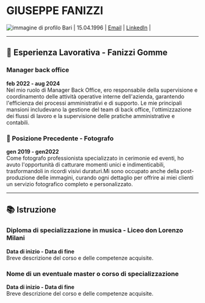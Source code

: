 # GIUSEPPE FANIZZI
![immagine di profilo](https://github.com/user-attachments/assets/b99f6391-1497-4792-ad8d-f4038d894b08)
Bari | 15.04.1996 | [Email](giuseppe.fanizzi.15@gmail.com) | [LinkedIn](https://www.linkedin.com/in/giuseppe-fanizzi-a6b538201/) |

---

## 💼 Esperienza Lavorativa - Fanizzi Gomme

### Manager back office  
**feb 2022 - aug 2024**  
Nel mio ruolo di Manager Back Office, ero responsabile della supervisione e coordinamento delle attività operative interne dell'azienda, garantendo l'efficienza dei processi amministrativi e di supporto. Le mie principali mansioni includevano la gestione del team di back office, l'ottimizzazione dei flussi di lavoro e la supervisione delle pratiche amministrative e contabili. 


### 📸 Posizione Precedente - Fotografo  
**gen 2019 - gen2022**  
Come fotografo professionista specializzato in cerimonie ed eventi, ho avuto l'opportunità di catturare momenti unici e indimenticabili, trasformandoli in ricordi visivi duraturi.Mi sono occupato anche della post-produzione delle immagini, curando ogni dettaglio per offrire ai miei clienti un servizio fotografico completo e personalizzato.

---

## 📚 Istruzione

### Diploma di specializzazione in musica - Liceo don Lorenzo Milani  
**Data di inizio - Data di fine**  
Breve descrizione del corso e delle competenze acquisite.

### Nome di un eventuale master o corso di specializzazione  
**Data di inizio - Data di fine**  
Breve descrizione del corso e delle competenze acquisite.


